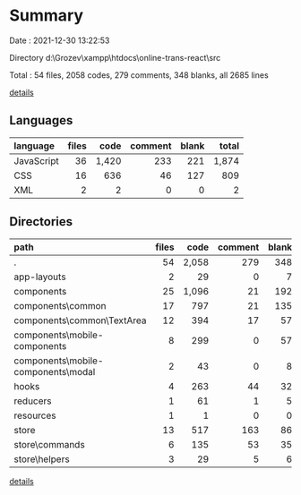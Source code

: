 # Summary

Date : 2021-12-30 13:22:53

Directory d:\Grozev\xampp\htdocs\online-trans-react\src

Total : 54 files,  2058 codes, 279 comments, 348 blanks, all 2685 lines

[details](details.md)

## Languages
| language | files | code | comment | blank | total |
| :--- | ---: | ---: | ---: | ---: | ---: |
| JavaScript | 36 | 1,420 | 233 | 221 | 1,874 |
| CSS | 16 | 636 | 46 | 127 | 809 |
| XML | 2 | 2 | 0 | 0 | 2 |

## Directories
| path | files | code | comment | blank | total |
| :--- | ---: | ---: | ---: | ---: | ---: |
| . | 54 | 2,058 | 279 | 348 | 2,685 |
| app-layouts | 2 | 29 | 0 | 7 | 36 |
| components | 25 | 1,096 | 21 | 192 | 1,309 |
| components\common | 17 | 797 | 21 | 135 | 953 |
| components\common\TextArea | 12 | 394 | 17 | 57 | 468 |
| components\mobile-components | 8 | 299 | 0 | 57 | 356 |
| components\mobile-components\modal | 2 | 43 | 0 | 8 | 51 |
| hooks | 4 | 263 | 44 | 32 | 339 |
| reducers | 1 | 61 | 1 | 5 | 67 |
| resources | 1 | 1 | 0 | 0 | 1 |
| store | 13 | 517 | 163 | 86 | 766 |
| store\commands | 6 | 135 | 53 | 35 | 223 |
| store\helpers | 3 | 29 | 5 | 6 | 40 |

[details](details.md)